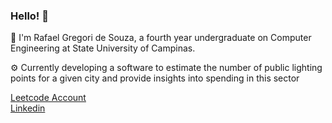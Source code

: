 ### Hello! 👋

📢 I'm Rafael Gregori de Souza, a fourth year undergraduate on Computer Engineering at State University of Campinas.

⚙️ Currently developing a software to estimate the number of public lighting points for a given city and provide insights into spending in this sector

[Leetcode Account](https://leetcode.com/callmeGalo/)\
[Linkedin](https://www.linkedin.com/in/rafael-gregori-de-souza-aa339b218/)


<!--
**RafaelGreg18/RafaelGreg18** is a ✨ _special_ ✨ repository because its `README.md` (this file) appears on your GitHub profile.

Here are some ideas to get you started:

- 🔭 I’m currently working on ...
- 🌱 I’m currently learning ...
- 👯 I’m looking to collaborate on ...
- 🤔 I’m looking for help with ...
- 💬 Ask me about ...
- 📫 How to reach me: ...
- 😄 Pronouns: ...
- ⚡ Fun fact: ...
-->
